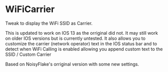 # WiFiCarrier
Tweak to display the WiFi SSID as Carrier. 

This is updated to work on IOS 13 as the orriginal did not. It may still work on older IOS versions but is currently untested.
It also allows you to customize the carrier (network operator) text in the IOS status bar and to detect when WiFi Calling is enabled allowing you append custom text to the SSID / Custom Carrier

Based on NoisyFlake's orriginal version with some new settings. 
